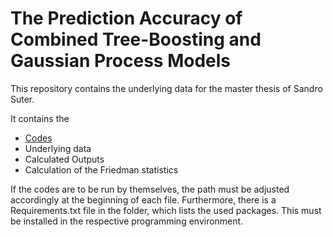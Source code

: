 # The Prediction Accuracy of Combined Tree-Boosting and Gaussian Process Models 

This repository contains the underlying data for the master thesis of Sandro Suter.

It contains the

* [Codes](/Code/)
* Underlying data
* Calculated Outputs
* Calculation of the Friedman statistics

If the codes are to be run by themselves, the path must be adjusted accordingly at the beginning of each file. Furthermore,
there is a Requirements.txt file in the folder, which lists the used packages. This must be installed in the respective
programming environment.
